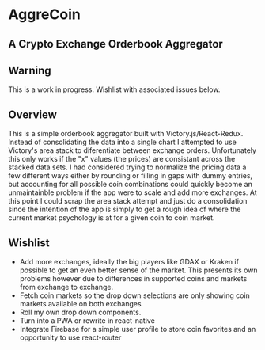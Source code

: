 # AggreCoin

## A Crypto Exchange Orderbook Aggregator

## Warning
This is a work in progress. Wishlist with associated issues below.

## Overview
This is a simple orderbook aggregator built with Victory.js/React-Redux. Instead of consolidating the data into a single chart I attempted to use Victory's area stack to diferentiate between exchange orders. Unfortunately this only works if the "x" values (the prices) are consistant across the stacked data sets. I had considered trying to normalize the pricing data a few different ways either by rounding or filling in gaps with dummy entries, but accounting for all possible coin combinations could quickly become an unmaintainble problem if the app were to scale and add more exchanges. At this point I could scrap the area stack attempt and just do a consolidation since the intention of the app is simply to get a rough idea of where the current market psychology is at for a given coin to coin market.

## Wishlist

 - Add more exchanges, ideally the big players like GDAX or Kraken if possible to get an even better sense of the market. This presents its own problems however due to differences in supported coins and markets from exchange to exchange.
 - Fetch coin markets so the drop down selections are only showing coin markets available on both exchanges
 - Roll my own drop down components.
 - Turn into a PWA or rewrite in react-native
 - Integrate Firebase for a simple user profile to store coin favorites and an opportunity to use react-router
